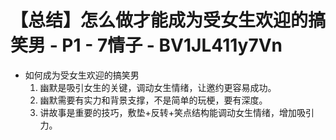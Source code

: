# 【总结】怎么做才能成为受女生欢迎的搞笑男 - P1 - 7情子 - BV1JL411y7Vn

-   如何成为受女生欢迎的搞笑男
    1.  幽默是吸引女生的关键，调动女生情绪，让邀约更容易成功。
    2.  幽默需要有实力和背景支撑，不是简单的玩梗，要有深度。
    3.  讲故事是重要的技巧，敷垫+反转+笑点结构能调动女生情绪，增加吸引力。